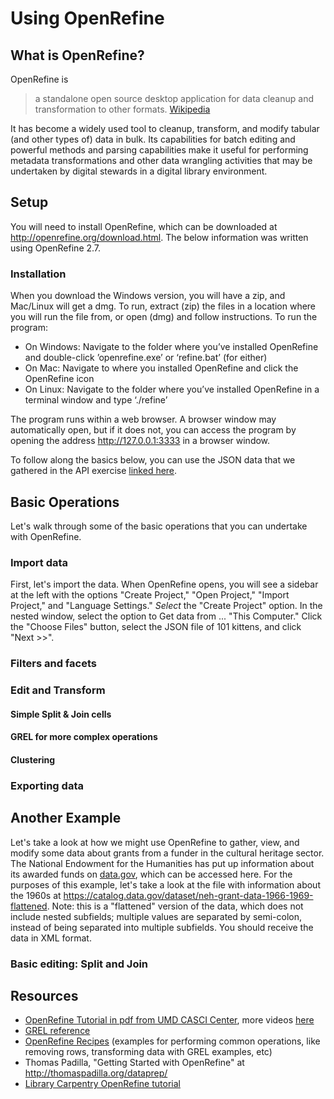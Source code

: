 # Using OpenRefine

## What is OpenRefine?

OpenRefine is

> a standalone open source desktop application for data cleanup and transformation to other formats. [Wikipedia](https://en.wikipedia.org/wiki/OpenRefine "cited March 7, 2018")

It has become a widely used tool to cleanup, transform, and modify tabular (and other types of) data in bulk. Its capabilities for batch editing and powerful methods and parsing capabilities make it useful for performing metadata transformations and other data wrangling activities that may be undertaken by digital stewards in a digital library environment.

## Setup

You will need to install OpenRefine, which can be downloaded at http://openrefine.org/download.html. The below information was written using OpenRefine 2.7.

### Installation

When you download the Windows version, you will have a zip, and Mac/Linux will get a dmg. To run, extract (zip) the files in a location where you will run the file from, or open (dmg) and follow instructions. To run the program:

* On Windows: Navigate to the folder where you’ve installed OpenRefine and double-click ’openrefine.exe’ or ‘refine.bat’ (for either)
* On Mac: Navigate to where you installed OpenRefine and click the OpenRefine icon
* On Linux: Navigate to the folder where you’ve installed OpenRefine in a terminal window and type ‘./refine’

The program runs within a web browser. A browser window may automatically open, but if it does not, you can access the program by opening the address http://127.0.0.1:3333 in a browser window.

To follow along the basics below, you can use the JSON data that we gathered in the API exercise [linked here](../assets/loc-101-kittens.json).

## Basic Operations

Let's walk through some of the basic operations that you can undertake with OpenRefine.

### Import data

First, let's import the data. When OpenRefine opens, you will see a sidebar at the left with the options "Create Project," "Open Project," "Import Project," and "Language Settings." *Select* the "Create Project" option. In the nested window, select the option to Get data from ... "This Computer." Click the "Choose Files" button, select the JSON file of 101 kittens, and click "Next >>".

### Filters and facets

### Edit and Transform

#### Simple Split & Join cells

#### GREL for more complex operations

#### Clustering

### Exporting data



## Another Example

Let's take a look at how we might use OpenRefine to gather, view, and modify some data about
grants from a funder in the cultural heritage sector. The National Endowment for the
Humanities has put up information about its awarded funds on [data.gov](http://data.gov/),
which can be accessed here. For the purposes of this example, let's take a look at the file with
information about the 1960s at https://catalog.data.gov/dataset/neh-grant-data-1966-1969-flattened. Note: this is a "flattened" version of the data, which does not include nested subfields; multiple values are separated by semi-colon, instead
of being separated into multiple subfields. You should receive the data in XML format.

### Basic editing: Split and Join

## Resources

* [OpenRefine Tutorial in pdf from UMD CASCI Center](https://casci.umd.edu/wp-content/uploads/2013/12/OpenRefine-tutorial-v1.5.pdf), more videos [here](https://casci.umd.edu/research-resource/data-manipulation-tools/openrefine/)
* [GREL reference](https://github.com/OpenRefine/OpenRefine/wiki/General-Refine-Expression-Language)
* [OpenRefine Recipes](https://github.com/OpenRefine/OpenRefine/wiki/Recipes) (examples for performing common operations, like removing rows, transforming data with GREL examples, etc)
* Thomas Padilla, "Getting Started with OpenRefine" at http://thomaspadilla.org/dataprep/
* [Library Carpentry OpenRefine tutorial](http://data-lessons.github.io/library-openrefine/)
